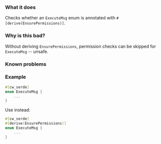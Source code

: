 ### What it does

Checks whether an `ExecuteMsg` enum is annotated with `#[derive(EnsurePermissions)]`.

### Why is this bad?

Without deriving `EnsurePermissions`, permission checks can be skipped for `ExecuteMsg` -- unsafe.

### Known problems

### Example

```rust
#[cw_serde]
enum ExecuteMsg {
    ...
}
```

Use instead:

```rust
#[cw_serde]
#[derive(EnsurePermissions)]
enum ExecuteMsg {
    ...
}
```
